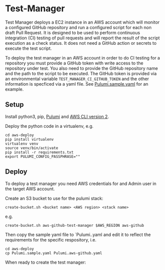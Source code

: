 # Test-Manager

Test Manager deploys a EC2 instance in an AWS account which will monitor a configured GitHub repository and run a configured script for each non draft Pull Request. It is designed to be used to perform continuous integration (CI) testing of pull requests and will report the result of the script execution as a check status. It does not need a GitHub action or secrets to execute the test script.

To deploy the test manager in an AWS account in order to do CI testing for a repository you must provide a GitHub token with write access to the repository under test. You also need to provide the GitHub repository name and the path to the script to be executed. The GitHub token is provided via an environmental variable `TEST_MANAGER_CI_GITHUB_TOKEN` and the other information is specficed via a yaml file. See [Pulumi.sample.yaml](aws-deploy/Pulumi.sample.yaml) for an example.

## Setup

Install python3, pip, [Pulumi](https://www.pulumi.com/docs/get-started/install/) and [AWS CLI version 2](https://docs.aws.amazon.com/cli/latest/userguide/install-cliv2-mac.html).

Deploy the python code in a virtualenv, e.g.

    cd aws-deploy
    pip install virtualenv
    virtualenv venv
    source venv/bin/activate
    pip install -r requirements.txt
    export PULUMI_CONFIG_PASSPHRASE=""

## Deploy

To deploy a test manager you need AWS credentials for and Admin user in the target AWS account.

Create an S3 bucket to use for the pulumi stack:

    create-bucket.sh <bucket name> <AWS region> <stack name>

e.g.

    create-bucket.sh aws-github-test-manager $AWS_REGION aws-github

Then copy the sample yaml file to `Pulumi.<stack-name>.yaml and edit it to reflect the requirements for the specific respository, i.e.

    cd aws-deploy
    cp Pulumi.sample.yaml Pulumi.aws-github.yaml

When ready to create the test manager:

